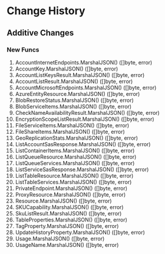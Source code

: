 # Change History

## Additive Changes

### New Funcs

1. AccountInternetEndpoints.MarshalJSON() ([]byte, error)
1. AccountKey.MarshalJSON() ([]byte, error)
1. AccountListKeysResult.MarshalJSON() ([]byte, error)
1. AccountListResult.MarshalJSON() ([]byte, error)
1. AccountMicrosoftEndpoints.MarshalJSON() ([]byte, error)
1. AzureEntityResource.MarshalJSON() ([]byte, error)
1. BlobRestoreStatus.MarshalJSON() ([]byte, error)
1. BlobServiceItems.MarshalJSON() ([]byte, error)
1. CheckNameAvailabilityResult.MarshalJSON() ([]byte, error)
1. EncryptionScopeListResult.MarshalJSON() ([]byte, error)
1. FileServiceItems.MarshalJSON() ([]byte, error)
1. FileShareItems.MarshalJSON() ([]byte, error)
1. GeoReplicationStats.MarshalJSON() ([]byte, error)
1. ListAccountSasResponse.MarshalJSON() ([]byte, error)
1. ListContainerItems.MarshalJSON() ([]byte, error)
1. ListQueueResource.MarshalJSON() ([]byte, error)
1. ListQueueServices.MarshalJSON() ([]byte, error)
1. ListServiceSasResponse.MarshalJSON() ([]byte, error)
1. ListTableResource.MarshalJSON() ([]byte, error)
1. ListTableServices.MarshalJSON() ([]byte, error)
1. PrivateEndpoint.MarshalJSON() ([]byte, error)
1. ProxyResource.MarshalJSON() ([]byte, error)
1. Resource.MarshalJSON() ([]byte, error)
1. SKUCapability.MarshalJSON() ([]byte, error)
1. SkuListResult.MarshalJSON() ([]byte, error)
1. TableProperties.MarshalJSON() ([]byte, error)
1. TagProperty.MarshalJSON() ([]byte, error)
1. UpdateHistoryProperty.MarshalJSON() ([]byte, error)
1. Usage.MarshalJSON() ([]byte, error)
1. UsageName.MarshalJSON() ([]byte, error)
